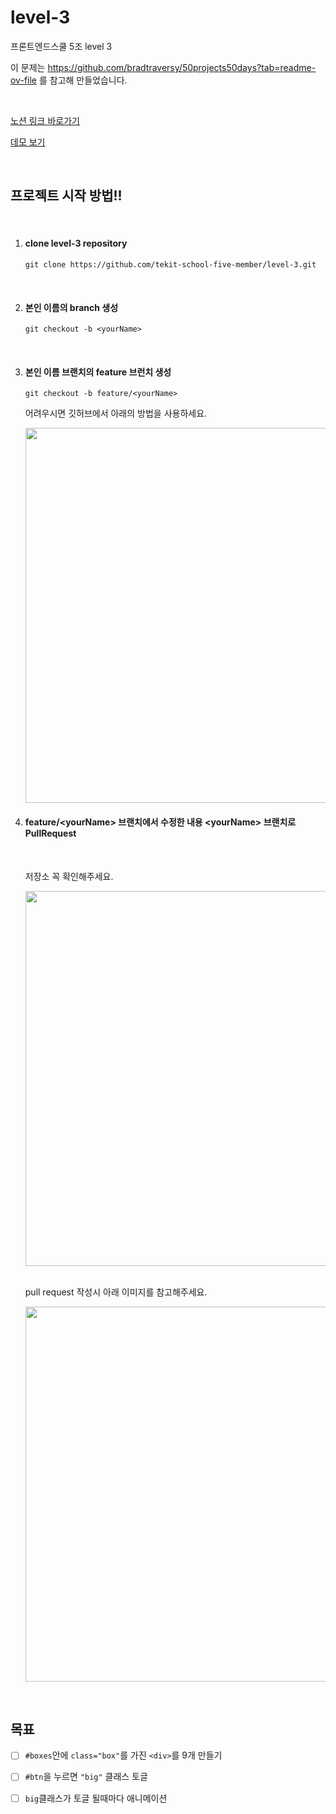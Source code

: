 # level-3

프론트엔드스쿨 5조 level 3

이 문제는 https://github.com/bradtraversy/50projects50days?tab=readme-ov-file 를 참고해 만들었습니다.

<br>

[노션 링크 바로가기](https://www.notion.so/Level-3-a66d059b378c468c9d12be7491b250ac)

[데모 보기](https://50projects50days.com/projects/3d-background-boxes/)

<br>

## 프로젝트 시작 방법!!

<br>

<ol>
  <li><h4>clone level-3 repository</h4>
    
  ```
  git clone https://github.com/tekit-school-five-member/level-3.git
  ```

  <br>
    
  </li>
  <li><h4>본인 이름의 branch 생성</h4>
    
  ```
  git checkout -b <yourName>
  ```

<br>
  </li>
  <li><h4>본인 이름 브랜치의 feature 브런치 생성</h4>
    
  ```
  git checkout -b feature/<yourName>
  ```

  <p>어려우시면 깃허브에서 아래의 방법을 사용하세요.</p>
  <img width="600px" src="https://github.com/tekit-school-five-member/level-3/assets/60402888/494198c6-db3c-4429-a76c-3077929bf6fe"/>
<br>
  </li>  
  <li>
    <h4>feature/&lt;yourName&gt; 브랜치에서 수정한 내용 &lt;yourName&gt; 브랜치로 PullRequest</h4>
  <br>   
    <p>저장소 꼭 확인해주세요.</p>
    <img width="600px" src="https://github.com/tekit-school-five-member/level-3/assets/60402888/76d54486-3a57-43d3-96e3-bd6bb3f0ed61"/>
    <br>  
    <br>
    <p>pull request 작성시 아래 이미지를 참고해주세요.</p>
  <img width="600px" src="https://github.com/tekit-school-five-member/level-3/assets/60402888/270e9372-7b61-42db-9045-0f58ce6c3408"/>
      <br>
  </li>
</ol>

<br>

## 목표

- [ ] <code>#boxes</code>안에 <code>class="box"</code>를 가진 <code>\<div></code>를 9개 만들기

- [ ] <code>#btn</code>을 누르면 <code>"big"</code> 클래스 토글
- [ ] <code>big</code>클래스가 토글 될때마다 애니메이션
